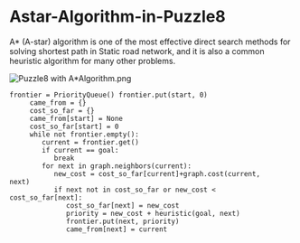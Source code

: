# Astar-Algorithm-in-Puzzle8
A* (A-star) algorithm is one of the most effective direct search methods for solving shortest path in Static road network, and it is also a common heuristic algorithm for many other problems.

![Puzzle8 with A*Algorithm.png](https://github.com/zouhao0418/Astar-Algorithm-in-Puzzle8/blob/master/Puzzle8%20with%20A*Algorithm.png)

```
frontier = PriorityQueue() frontier.put(start, 0)
     came_from = {}
     cost_so_far = {}
     came_from[start] = None
     cost_so_far[start] = 0
     while not frontier.empty():
        current = frontier.get()
        if current == goal:
           break
        for next in graph.neighbors(current):
           new_cost = cost_so_far[current]+graph.cost(current,
next)
           if next not in cost_so_far or new_cost <
cost_so_far[next]:
              cost_so_far[next] = new_cost
              priority = new_cost + heuristic(goal, next)
              frontier.put(next, priority)
              came_from[next] = current
```
